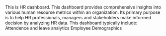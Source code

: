 This is HR dashboard. This dashboard provides comprehensive insights into various human resourse metrics within an organization. Its primary purpose is to help HR professionals, managers and stakeholders make informed decision by analyzing HR data.
This dashboard typically include:
Attendence and leave analytics
Employee Demographics
